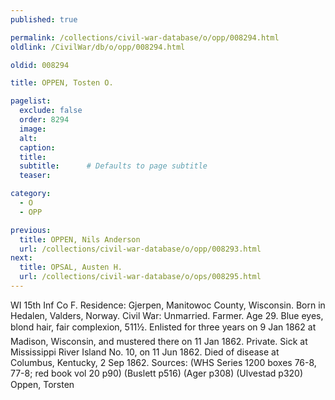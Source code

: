 ```yaml
---
published: true

permalink: /collections/civil-war-database/o/opp/008294.html
oldlink: /CivilWar/db/o/opp/008294.html

oldid: 008294

title: OPPEN, Tosten O.

pagelist:
  exclude: false
  order: 8294
  image: 
  alt:
  caption:
  title:
  subtitle:      # Defaults to page subtitle
  teaser:

category: 
  - O 
  - OPP

previous:
  title: OPPEN, Nils Anderson
  url: /collections/civil-war-database/o/opp/008293.html  
next:
  title: OPSAL, Austen H.
  url: /collections/civil-war-database/o/ops/008295.html   
---
```

WI 15th Inf Co F. Residence: Gjerpen, Manitowoc County, Wisconsin. Born in Hedalen, Valders, Norway. Civil War: Unmarried. Farmer. Age 29. Blue eyes, blond hair, fair complexion, 5&#146;11&frac12;&#148;. Enlisted for three years on 9 Jan 1862 at Madison, Wisconsin, and mustered there on 11 Jan 1862. Private. Sick at Mississippi River Island No. 10, on 11 Jun 1862. Died of disease at Columbus, Kentucky, 2 Sep 1862. Sources: (WHS Series 1200 boxes 76-8, 77-8; red book vol 20 p90) (Buslett p516) (Ager p308) (Ulvestad p320) &#147;Oppen, Torsten&#148;